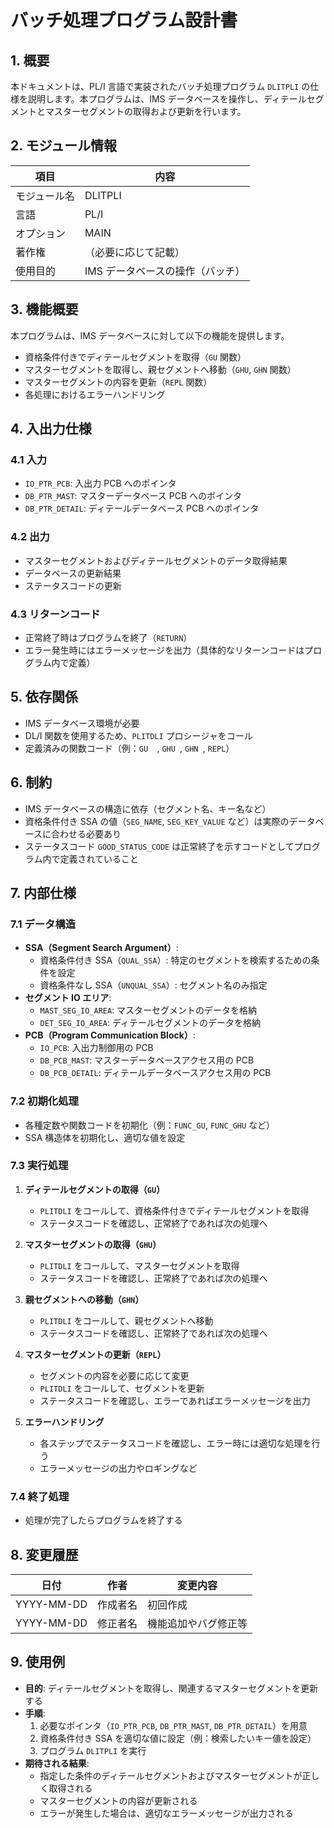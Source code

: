 # バッチ処理プログラム設計書  
   
## 1. 概要  
   
本ドキュメントは、PL/I 言語で実装されたバッチ処理プログラム `DLITPLI` の仕様を説明します。本プログラムは、IMS データベースを操作し、ディテールセグメントとマスターセグメントの取得および更新を行います。  
   
## 2. モジュール情報  
   
| 項目         | 内容                             |  
|--------------|----------------------------------|  
| モジュール名 | DLITPLI                          |  
| 言語         | PL/I                             |  
| オプション   | MAIN                             |  
| 著作権       | （必要に応じて記載）             |  
| 使用目的     | IMS データベースの操作（バッチ） |  
   
## 3. 機能概要  
   
本プログラムは、IMS データベースに対して以下の機能を提供します。  
   
- 資格条件付きでディテールセグメントを取得（`GU` 関数）  
- マスターセグメントを取得し、親セグメントへ移動（`GHU`, `GHN` 関数）  
- マスターセグメントの内容を更新（`REPL` 関数）  
- 各処理におけるエラーハンドリング  
   
## 4. 入出力仕様  
   
### 4.1 入力  
   
- `IO_PTR_PCB`: 入出力 PCB へのポインタ  
- `DB_PTR_MAST`: マスターデータベース PCB へのポインタ  
- `DB_PTR_DETAIL`: ディテールデータベース PCB へのポインタ  
   
### 4.2 出力  
   
- マスターセグメントおよびディテールセグメントのデータ取得結果  
- データベースの更新結果  
- ステータスコードの更新  
   
### 4.3 リターンコード  
   
- 正常終了時はプログラムを終了（`RETURN`）  
- エラー発生時にはエラーメッセージを出力（具体的なリターンコードはプログラム内で定義）  
   
## 5. 依存関係  
   
- IMS データベース環境が必要  
- DL/I 関数を使用するため、`PLITDLI` プロシージャをコール  
- 定義済みの関数コード（例：`GU  `, `GHU `, `GHN `, `REPL`）  
   
## 6. 制約  
   
- IMS データベースの構造に依存（セグメント名、キー名など）  
- 資格条件付き SSA の値（`SEG_NAME`, `SEG_KEY_VALUE` など）は実際のデータベースに合わせる必要あり  
- ステータスコード `GOOD_STATUS_CODE` は正常終了を示すコードとしてプログラム内で定義されていること  
   
## 7. 内部仕様  
   
### 7.1 データ構造  
   
- **SSA（Segment Search Argument）**:  
  - 資格条件付き SSA（`QUAL_SSA`）: 特定のセグメントを検索するための条件を設定  
  - 資格条件なし SSA（`UNQUAL_SSA`）: セグメント名のみ指定  
- **セグメント IO エリア**:  
  - `MAST_SEG_IO_AREA`: マスターセグメントのデータを格納  
  - `DET_SEG_IO_AREA`: ディテールセグメントのデータを格納  
- **PCB（Program Communication Block）**:  
  - `IO_PCB`: 入出力制御用の PCB  
  - `DB_PCB_MAST`: マスターデータベースアクセス用の PCB  
  - `DB_PCB_DETAIL`: ディテールデータベースアクセス用の PCB  
   
### 7.2 初期化処理  
   
- 各種定数や関数コードを初期化（例：`FUNC_GU`, `FUNC_GHU` など）  
- SSA 構造体を初期化し、適切な値を設定  
   
### 7.3 実行処理  
   
1. **ディテールセグメントの取得（`GU`）**  
  
   - `PLITDLI` をコールして、資格条件付きでディテールセグメントを取得  
   - ステータスコードを確認し、正常終了であれば次の処理へ  
   
2. **マスターセグメントの取得（`GHU`）**  
  
   - `PLITDLI` をコールして、マスターセグメントを取得  
   - ステータスコードを確認し、正常終了であれば次の処理へ  
   
3. **親セグメントへの移動（`GHN`）**  
  
   - `PLITDLI` をコールして、親セグメントへ移動  
   - ステータスコードを確認し、正常終了であれば次の処理へ  
   
4. **マスターセグメントの更新（`REPL`）**  
  
   - セグメントの内容を必要に応じて変更  
   - `PLITDLI` をコールして、セグメントを更新  
   - ステータスコードを確認し、エラーであればエラーメッセージを出力  
   
5. **エラーハンドリング**  
  
   - 各ステップでステータスコードを確認し、エラー時には適切な処理を行う  
   - エラーメッセージの出力やロギングなど  
   
### 7.4 終了処理  
   
- 処理が完了したらプログラムを終了する  
   
## 8. 変更履歴  
   
| 日付       | 作者     | 変更内容             |  
|------------|----------|----------------------|  
| YYYY-MM-DD | 作成者名 | 初回作成             |  
| YYYY-MM-DD | 修正者名 | 機能追加やバグ修正等 |  
   
## 9. 使用例  
   
- **目的**: ディテールセグメントを取得し、関連するマスターセグメントを更新する  
- **手順**:  
  1. 必要なポインタ（`IO_PTR_PCB`, `DB_PTR_MAST`, `DB_PTR_DETAIL`）を用意  
  2. 資格条件付き SSA を適切な値に設定（例：検索したいキー値を設定）  
  3. プログラム `DLITPLI` を実行  
- **期待される結果**:  
  - 指定した条件のディテールセグメントおよびマスターセグメントが正しく取得される  
  - マスターセグメントの内容が更新される  
  - エラーが発生した場合は、適切なエラーメッセージが出力される  
